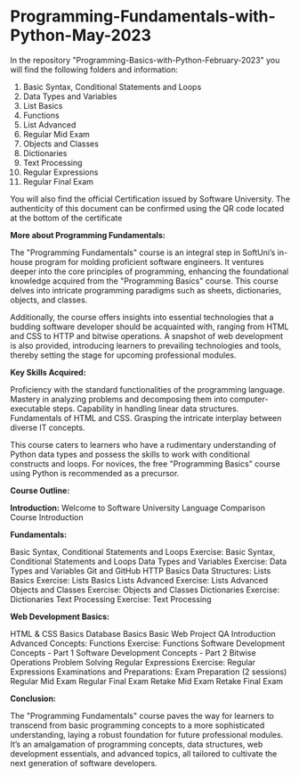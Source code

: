 # Programming-Fundamentals-with-Python-May-2023

In the repository "Programming-Basics-with-Python-February-2023" you will find the following folders and information:

1. Basic Syntax, Conditional Statements and Loops
2. Data Types and Variables
3. List Basics
4. Functions
5. List Advanced
6. Regular Mid Exam
7. Objects and Classes
8. Dictionaries
9. Text Processing
10. Regular Expressions
11. Regular Final Exam

You will also find the official Certification issued by Software University. 
The authenticity of this document can be confirmed using the QR code located at the bottom of the certificate

**More about Programming Fundamentals:**

The "Programming Fundamentals" course is an integral step in SoftUni’s in-house program for molding proficient software engineers. 
It ventures deeper into the core principles of programming, enhancing the foundational knowledge acquired from the "Programming Basics" course. 
This course delves into intricate programming paradigms such as sheets, dictionaries, objects, and classes.

Additionally, the course offers insights into essential technologies that a budding software developer should be acquainted with, ranging from HTML and CSS 
to HTTP and bitwise operations. A snapshot of web development is also provided, introducing learners to prevailing technologies and tools, thereby setting 
the stage for upcoming professional modules.

**Key Skills Acquired:**

Proficiency with the standard functionalities of the programming language.
Mastery in analyzing problems and decomposing them into computer-executable steps.
Capability in handling linear data structures.
Fundamentals of HTML and CSS.
Grasping the intricate interplay between diverse IT concepts.

This course caters to learners who have a rudimentary understanding of Python data types and possess the skills to work with conditional constructs and loops. 
For novices, the free "Programming Basics" course using Python is recommended as a precursor.

**Course Outline:**

**Introduction:**
  Welcome to Software University
  Language Comparison
  Course Introduction
  
**Fundamentals:**

  Basic Syntax, Conditional Statements and Loops
  Exercise: Basic Syntax, Conditional Statements and Loops
  Data Types and Variables
  Exercise: Data Types and Variables
  Git and GitHub
  HTTP Basics
  Data Structures:
  Lists Basics
  Exercise: Lists Basics
  Lists Advanced
  Exercise: Lists Advanced
  Objects and Classes
  Exercise: Objects and Classes
  Dictionaries
  Exercise: Dictionaries
  Text Processing
  Exercise: Text Processing
  
**Web Development Basics:**

  HTML & CSS Basics
  Database Basics
  Basic Web Project
  QA Introduction
  Advanced Concepts:
  Functions
  Exercise: Functions
  Software Development Concepts - Part 1
  Software Development Concepts - Part 2
  Bitwise Operations
  Problem Solving
  Regular Expressions
  Exercise: Regular Expressions
  Examinations and Preparations:
  Exam Preparation (2 sessions)
  Regular Mid Exam
  Regular Final Exam
  Retake Mid Exam
  Retake Final Exam

**Conclusion:**

The "Programming Fundamentals" course paves the way for learners to transcend from basic programming concepts to a more sophisticated understanding,
laying a robust foundation for future professional modules. It’s an amalgamation of programming concepts, data structures, web development essentials, 
and advanced topics, all tailored to cultivate the next generation of software developers.

